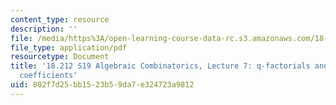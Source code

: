 ```yaml
---
content_type: resource
description: ''
file: /media/https%3A/open-learning-course-data-rc.s3.amazonaws.com/18-212-algebraic-combinatorics-spring-2019/802f7d25bb1523b59da7e324723a9812_MIT18_212S19_lec7.pdf
file_type: application/pdf
resourcetype: Document
title: '18.212 S19 Algebraic Combinatorics, Lecture 7: q-factorials and q-binomial
  coefficients'
uid: 802f7d25-bb15-23b5-9da7-e324723a9812
---
```

